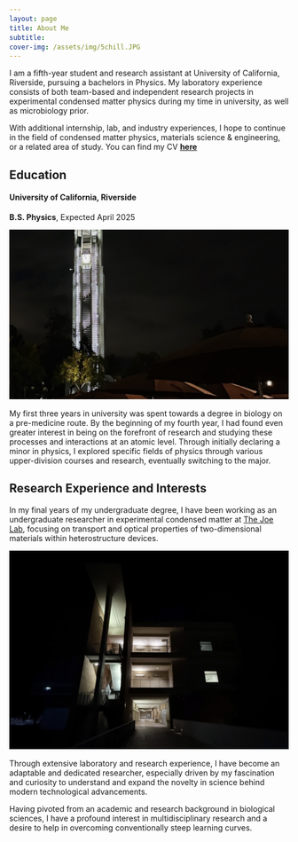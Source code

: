 ```yaml
---
layout: page
title: About Me
subtitle:
cover-img: /assets/img/5chill.JPG
---
```


I am a fifth-year student and research assistant at University of California, Riverside, pursuing a bachelors in Physics. My laboratory experience consists of both team-based and independent research projects in experimental condensed matter physics during my time in university, as well as microbiology prior.

With additional internship, lab, and industry experiences, I hope to continue in the field of condensed matter physics, materials science & engineering, or a related area of study. You can find my CV [**here**](assets/files/Vanessa_Kwong_CV.pdf)

## Education

#### University of California, Riverside
**B.S. Physics**, Expected April 2025

![ucr](assets/img/belltower.JPG)

My first three years in university was spent towards a degree in biology on a pre-medicine route. By the beginning of my fourth year, I had found even greater interest in being on the forefront of research and studying these processes and interactions at an atomic level. Through initially declaring a minor in physics, I explored specific fields of physics through various upper-division courses and research, eventually switching to the major.

## Research Experience and Interests

In my final years of my undergraduate degree, I have been working as an undergraduate researcher in experimental condensed matter at [The Joe Lab](https://joelab.ucr.edu/), focusing on transport and optical properties of two-dimensional materials within heterostructure devices.

![mse](assets/img/mse.jpg)

Through extensive laboratory and research experience, I have become an adaptable and dedicated researcher, especially driven by my fascination and curiosity to understand and expand the novelty in science behind modern technological advancements.

Having pivoted from an academic and research background in biological sciences, I have a profound interest in multidisciplinary research and a desire to help in overcoming conventionally steep learning curves.
